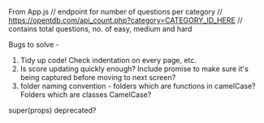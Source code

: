From App.js
// endpoint for number of questions per category
// https://opentdb.com/api_count.php?category=CATEGORY_ID_HERE
// contains total questions, no. of easy, medium and hard

Bugs to solve - 

1) Tidy up code! Check indentation on every page, etc.
2) Is score updating quickly enough? Include promise to make sure it's being captured before moving to next screen?
3) folder naming convention - folders which are functions in camelCase? Folders which are classes CamelCase?

super(props) deprecated?